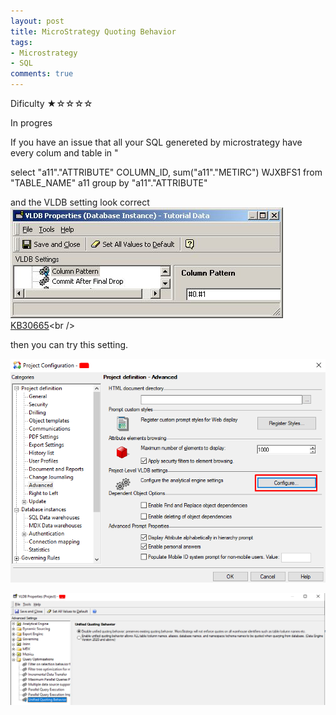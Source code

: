 ```yaml
---
layout: post
title: MicroStrategy Quoting Behavior
tags:
- Microstrategy
- SQL
comments: true
---
```

Dificulty ★☆☆☆☆

In progres

If you have an issue that all your SQL genereted by microstrategy have every colum and table in "

select "a11"."ATTRIBUTE"  COLUMN_ID,
 sum("a11"."METIRC")  WJXBFS1
from "TABLE_NAME" a11
group by "a11"."ATTRIBUTE"

and the VLDB setting look correct
![Cube](/img/20240704_0019/VLDB.jfif)<br />
[KB30665]([https://www2.microstrategy.com/producthelp/Current/PlatformAnalytics/en-us/Content/pa_architecture_and_services.htm](https://community.microstrategy.com/s/article/KB30665-How-to-change-the-syntax-with-column-names-and-table))<br />

then you can try this setting.

![Cube](/img/20240704_0019/Project_VLDB.png)<br />

![Cube](/img/20240704_0019/Quoting.png)<br />
